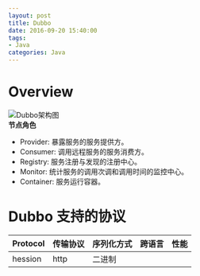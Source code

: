 ```yaml
---
layout: post
title: Dubbo
date: 2016-09-20 15:40:00
tags:
- Java
categories: Java
---
```


# Overview               
![Dubbo架构图](http://dubbo.io/dubbo-architecture.jpg-version=1&modificationDate=1330892870000.jpg)    
**节点角色**      
* Provider: 暴露服务的服务提供方。
* Consumer: 调用远程服务的服务消费方。
* Registry: 服务注册与发现的注册中心。
* Monitor: 统计服务的调用次调和调用时间的监控中心。
* Container: 服务运行容器。


# Dubbo 支持的协议               
|      Protocol     |        传输协议         | 序列化方式   |     跨语言       |       性能        |
| ----------------- | ----------------------- | ------------ | ---------------- | ----------------- |
| hession           |   http                  |     二进制   |                  |                   |


